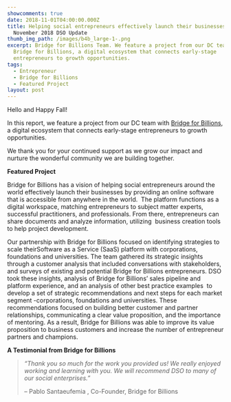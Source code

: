 ```yaml
---
showcomments: true
date: 2018-11-01T04:00:00.000Z
title: Helping social entrepreneurs effectively launch their businesses |
  November 2018 DSO Update
thumb_img_path: /images/b4b_large-1-.png
excerpt: Bridge for Billions Team. We feature a project from our DC team with
  Bridge for Billions, a digital ecosystem that connects early-stage
  entrepreneurs to growth opportunities.
tags:
  - Entrepreneur
  - Bridge for Billions
  - Featured Project
layout: post
---
```

Hello and Happy Fall!

In this report, we feature a project from our DC team with [Bridge for Billions](https://www.bridgeforbillions.org/), a digital ecosystem that connects early-stage entrepreneurs to growth opportunities.

We thank you for your continued support as we grow our impact and nurture the wonderful community we are building together.

**Featured Project**

Bridge for Billions has a vision of helping social entrepreneurs around the world effectively launch their businesses by providing an online software that is accessible from anywhere in the world.  The platform functions as a digital workspace, matching entrepreneurs to subject matter experts, successful practitioners, and professionals. From there, entrepreneurs can share documents and analyze information, utilizing  business creation tools to help project development.

Our partnership with Bridge for Billions focused on identifying strategies to scale theirSoftware as a Service (SaaS) platform with corporations, foundations and universities. The team gathered its strategic insights through a customer analysis that included conversations with stakeholders, and surveys of existing and potential Bridge for Billions entrepreneurs. DSO took these insights, analysis of Bridge for Billions’ sales pipeline and platform experience, and an analysis of other best practice examples  to develop a set of strategic recommendations and next steps for each market segment -corporations, foundations and universities. These recommendations focused on building better customer and partner relationships, communicating a clear value proposition, and the importance of mentoring. As a result, Bridge for Billions was able to improve its value proposition to business customers and increase the number of entrepreneur partners and champions.

**A Testimonial from Bridge for Billions**

> *“Thank you so much for the work you provided us! We really enjoyed working and learning with you. We will recommend DSO to many of our social enterprises.”*
>
> – Pablo Santaeufemia , Co-Founder, Bridge for Billions